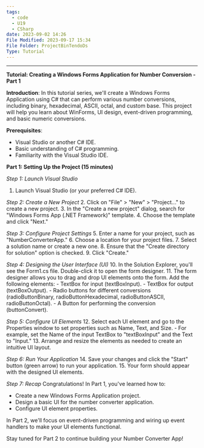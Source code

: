 ```yaml
---
tags:
  - code
  - U19
  - CSharp
date: 2023-09-02 14:26
File Modified: 2023-09-17 15:34
File Folder: ProjectBinTendoDs
Type: Tutorial
---
```


---

**Tutorial: Creating a Windows Forms Application for Number Conversion - Part 1**

**Introduction**:
In this tutorial series, we'll create a Windows Forms Application using C# that can perform various number conversions, including binary, hexadecimal, ASCII, octal, and custom base. This project will help you learn about WinForms, UI design, event-driven programming, and basic numeric conversions.

**Prerequisites**:
- Visual Studio or another C# IDE.
- Basic understanding of C# programming.
- Familiarity with the Visual Studio IDE.

**Part 1: Setting Up the Project (15 minutes)**

*Step 1: Launch Visual Studio*
1. Launch Visual Studio (or your preferred C# IDE).

*Step 2: Create a New Project*
2. Click on "File" > "New" > "Project..." to create a new project.
3. In the "Create a new project" dialog, search for "Windows Forms App (.NET Framework)" template.
4. Choose the template and click "Next."

*Step 3: Configure Project Settings*
5. Enter a name for your project, such as "NumberConverterApp."
6. Choose a location for your project files.
7. Select a solution name or create a new one.
8. Ensure that the "Create directory for solution" option is checked.
9. Click "Create."

*Step 4: Designing the User Interface (UI)*
10. In the Solution Explorer, you'll see the Form1.cs file. Double-click it to open the form designer.
11. The form designer allows you to drag and drop UI elements onto the form. Add the following elements:
    - TextBox for input (textBoxInput).
    - TextBox for output (textBoxOutput).
    - Radio buttons for different conversions (radioButtonBinary, radioButtonHexadecimal, radioButtonASCII, radioButtonOctal).
    - A Button for performing the conversion (buttonConvert).
    
*Step 5: Configure UI Elements*
12. Select each UI element and go to the Properties window to set properties such as Name, Text, and Size.
    - For example, set the Name of the input TextBox to "textBoxInput" and the Text to "Input."
13. Arrange and resize the elements as needed to create an intuitive UI layout.

*Step 6: Run Your Application*
14. Save your changes and click the "Start" button (green arrow) to run your application.
15. Your form should appear with the designed UI elements.

*Step 7: Recap*
Congratulations! In Part 1, you've learned how to:
- Create a new Windows Forms Application project.
- Design a basic UI for the number converter application.
- Configure UI element properties.

In Part 2, we'll focus on event-driven programming and wiring up event handlers to make your UI elements functional.

Stay tuned for Part 2 to continue building your Number Converter App!
